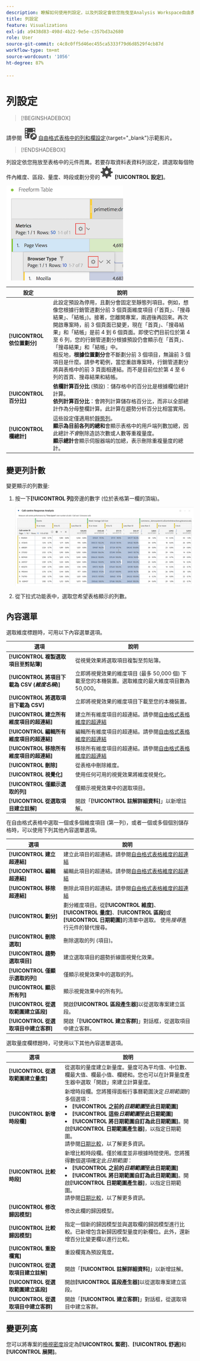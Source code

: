```yaml
---
description: 瞭解如何使用列設定，以及列設定會依您拖曳至Analysis Workspace自由表格中的元件而有所不同。
title: 列設定
feature: Visualizations
exl-id: a9438d83-498d-4b22-9e5e-c357bd3a2680
role: User
source-git-commit: c4c8c0ff5d46ec455ca5333f79d6d8529f4cb87d
workflow-type: tm+mt
source-wordcount: '1056'
ht-degree: 87%

---
```


# 列設定


>[!BEGINSHADEBOX]

請參閱 ![VideoCheckedOut](/help/assets/icons/VideoCheckedOut.svg) [自由格式表格中的列和欄設定](https://video.tv.adobe.com/v/40382/?quality=12&learn=on){target="_blank"}示範影片。

>[!ENDSHADEBOX]

列設定依您拖放至表格中的元件而異。若要存取資料表資料列設定，請選取每個物件內維度、區段、量度、時段或劃分旁的![設定](/help/assets/icons/Setting.svg) **[!UICONTROL 設定]**。

![自由格式表格醒目提示量度設定圖示](assets/row-settings.png)

| 設定 | 說明 |
| --- | --- |
| **[!UICONTROL 依位置劃分]** | 此設定預設為停用，且劃分會固定至靜態列項目。例如，想像您根據行銷管道劃分前 3 個頁面維度項目 (「首頁」、「搜尋結果」、「結帳」)。接著，您離開專案，兩週後再回來。再次開啟專案時，前 3 個頁面已變更，現在「首頁」、「搜尋結果」和「結帳」是前 4 到 6 個頁面。即使它們目前位於第 4 至 6 列，您的行銷管道劃分根據預設仍會顯示在「首頁」、「搜尋結果」和「結帳」中。<br>相反地，**根據位置劃分**&#x200B;會不斷劃分前 3 個項目，無論前 3 個項目是什麼。請參考範例，當您重啟專案時，行銷管道劃分將與表格中的前 3 頁面相連結。而不是目前位於第 4 至 6 列的首頁、搜尋結果和結帳。 |
| **[!UICONTROL 百分比]** | **依欄計算百分比** (預設)：儲存格中的百分比是根據欄位總計計算。<br>**依列計算百分比**：會跨列計算儲存格百分比，而非以全部總計作為分母整欄計算。此計算在趨勢分析百分比相當實用。 |
| **[!UICONTROL 欄總計]** | 這些設定僅適用於[靜態列](/help/analysis-workspace/visualizations/freeform-table/column-row-settings/manual-vs-dynamic-rows.md)。<br> **顯示為目前各列的總和**&#x200B;會顯示表格中的用戶端列數加總，因此總計&#x200B;*不會*&#x200B;刪除造訪次數或人數等重複量度。<br> **顯示總計**&#x200B;會顯示伺服器端的加總，表示刪除重複量度的總計。 |

## 變更列計數

變更顯示的列數量:

1. 按一下&#x200B;**[!UICONTROL 列]**&#x200B;旁邊的數字 (位於表格第一欄的頂端)。

   ![自由表格，顯示列數的下拉式功能表。 已選取 400 列。](assets/change-row-count.gif)

1. 從下拉式功能表中，選取您希望表格顯示的列數。


## 內容選單

選取維度標題時，可用以下內容選單選項。

| 選項 | 說明 |
| --- | --- |
| **[!UICONTROL 複製選取項目至剪貼簿]** | 從視覺效果將選取項目複製至剪貼簿。 |
| **[!UICONTROL 將項目下載為 CSV (*維度名稱*)]** | 立即將視覺效果的維度項目 (最多 50,000 個) 下載至您的本機裝置。選取維度的最大維度項目數為 50,000。 |
| **[!UICONTROL 將選取項目下載為 CSV]** | 立即將視覺效果的維度項目下載至您的本機裝置。 |
| **[!UICONTROL 建立所有維度項目的超連結]** | 建立所有維度項目的超連結。請參閱[自由格式表格維度的超連結](../freeform-table-hyperlinks.md) |
| **[!UICONTROL 編輯所有維度項目的超連結]** | 編輯所有維度項目的超連結。請參閱[自由格式表格維度的超連結](../freeform-table-hyperlinks.md) |
| **[!UICONTROL 移除所有維度項目的超連結]** | 移除所有維度項目的超連結。請參閱[自由格式表格維度的超連結](../freeform-table-hyperlinks.md) |
| **[!UICONTROL 刪除]** | 從表格中刪除維度。 |
| **[!UICONTROL 視覺化]** | 使用任何可用的視覺效果將維度視覺化。 |
| **[!UICONTROL 僅顯示選取的列]** | 僅顯示視覺效果中的選取項目。 |
| **[!UICONTROL 從選取項目建立註解]** | 開啟「**[!UICONTROL 註解詳細資料]**」以新增註解。 |


在自由格式表格中選取一個或多個維度項目 (第一列)，或者一個或多個個別儲存格時，可以使用下列其他內容選單選項。

| 選項 | 說明 |
| --- | --- |
| **[!UICONTROL 建立超連結]** | 建立此項目的超連結。請參閱[自由格式表格維度的超連結](../freeform-table-hyperlinks.md) |
| **[!UICONTROL 編輯超連結]** | 編輯此項目的超連結。請參閱[自由格式表格維度的超連結](../freeform-table-hyperlinks.md) |
| **[!UICONTROL 移除超連結]** | 刪除此項目的超連結。請參閱[自由格式表格維度的超連結](../freeform-table-hyperlinks.md) |
| **[!UICONTROL 劃分]** | 劃分維度項目。從&#x200B;**[!UICONTROL 維度]**、**[!UICONTROL 量度]**、**[!UICONTROL 區段]**&#x200B;或&#x200B;**[!UICONTROL 日期範圍]**&#x200B;的清單中選取。 使用&#x200B;*搜尋*&#x200B;進行元件的替代搜尋。 |
| **[!UICONTROL 刪除選取]** | 刪除選取的列 (項目)。 |
| **[!UICONTROL 趨勢選取項目]** | 建立選取項目的趨勢折線圖視覺化效果。 |
| **[!UICONTROL 僅顯示選取的列]** | 僅顯示視覺效果中的選取的列。 |
| **[!UICONTROL 顯示所有列]** | 顯示視覺效果中的所有列。 |
| **[!UICONTROL 從選取範圍建立區段]** | 開啟&#x200B;**[!UICONTROL 區段產生器]**&#x200B;以從選取專案建立區段。 |
| **[!UICONTROL 從選取項目中建立客群]** | 開啟「**[!UICONTROL 建立客群]**」對話框，從選取項目中建立客群。 |

選取量度欄標題時，可使用以下其他內容選單選項。

| 選項 | 說明 |
|---|---|
| **[!UICONTROL 從選取範圍建立量度]** | 從選取的量度建立新量度。量度可為平均值、中位數、欄最大值、欄最小值、欄總和。您也可以在計算量度產生器中選取「開啟」來建立計算量度。 |
| **[!UICONTROL 新增時段欄]** | 新增時段欄。您將獲得面板行事曆範圍決定&#x200B;*日期範圍*&#x200B;的多個選項： <li>**[!UICONTROL 之前的&#x200B;*日期範圍*至此日期範圍]**</li><li>**[!UICONTROL 這些&#x200B;*日期範圍*至此日期範圍]**</li><li>**[!UICONTROL 將日期範圍自訂為此日期範圍]**。開啟&#x200B;**[!UICONTROL 日期範圍產生器]**，以指定日期範圍。</li>請參閱[日期比較](/help/components/date-ranges/time-comparison.md)，以了解更多資訊。 |
| **[!UICONTROL 比較時段]** | 新增比較時段欄。僅於維度並非根據時間使用。您將獲得數個選項確定此&#x200B;*日期範圍*： <li>**[!UICONTROL 之前的&#x200B;*日期範圍*至此日期範圍]**</li><li>**[!UICONTROL 將日期範圍自訂為此日期範圍]**。開啟&#x200B;**[!UICONTROL 日期範圍產生器]**，以指定日期範圍。</li>請參閱[日期比較](/help/components/date-ranges/time-comparison.md)，以了解更多資訊。 |
| **[!UICONTROL 修改歸因模型]** | 修改此欄的歸因模型。 |
| **[!UICONTROL 比較歸因模型]** | 指定一個新的歸因模型並與選取欄的歸因模型進行比較。已新增包含新歸因模型量度的新欄位。此外，還新增百分比變更欄以進行比較。 |
| **[!UICONTROL 重設欄寬]** | 重設欄寬為預設寬度。 |
| **[!UICONTROL 從選取項目建立註解]** | 開啟「**[!UICONTROL 註解詳細資料]**」以新增註解。 |
| **[!UICONTROL 從選取範圍建立區段]** | 開啟&#x200B;**[!UICONTROL 區段產生器]**&#x200B;以從選取專案建立區段。 |
| **[!UICONTROL 從選取項目中建立客群]** | 開啟「**[!UICONTROL 建立客群]**」對話框，從選取項目中建立客群。 |

## 變更列高

您可以將專案的[檢視密度](https://experienceleague.adobe.com/zh-hant/docs/analytics-platform/using/cja-workspace/build-workspace-project/view-density)設定為&#x200B;**[!UICONTROL 緊密]**、**[!UICONTROL 舒適]**&#x200B;和&#x200B;**[!UICONTROL 展開]**。

